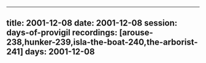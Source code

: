 
---
title: 2001-12-08
date:  2001-12-08
session: days-of-provigil
recordings: [arouse-238,hunker-239,isla-the-boat-240,the-arborist-241]
days: 2001-12-08
---
